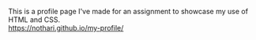 This is a profile page I've made for an assignment to showcase my use of HTML and CSS.</br>
https://nothari.github.io/my-profile/
